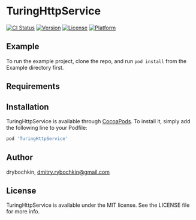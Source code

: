 # TuringHttpService

[![CI Status](https://img.shields.io/travis/drybochkin/TuringHttpService.svg?style=flat)](https://travis-ci.org/drybochkin/TuringHttpService)
[![Version](https://img.shields.io/cocoapods/v/TuringHttpService.svg?style=flat)](https://cocoapods.org/pods/TuringHttpService)
[![License](https://img.shields.io/cocoapods/l/TuringHttpService.svg?style=flat)](https://cocoapods.org/pods/TuringHttpService)
[![Platform](https://img.shields.io/cocoapods/p/TuringHttpService.svg?style=flat)](https://cocoapods.org/pods/TuringHttpService)

## Example

To run the example project, clone the repo, and run `pod install` from the Example directory first.

## Requirements

## Installation

TuringHttpService is available through [CocoaPods](https://cocoapods.org). To install
it, simply add the following line to your Podfile:

```ruby
pod 'TuringHttpService'
```

## Author

drybochkin, dmitry.rybochkin@gmail.com

## License

TuringHttpService is available under the MIT license. See the LICENSE file for more info.
